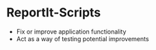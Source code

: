 # ReportIt-Scripts
- Fix or improve application functionality
- Act as a way of testing potential improvements
